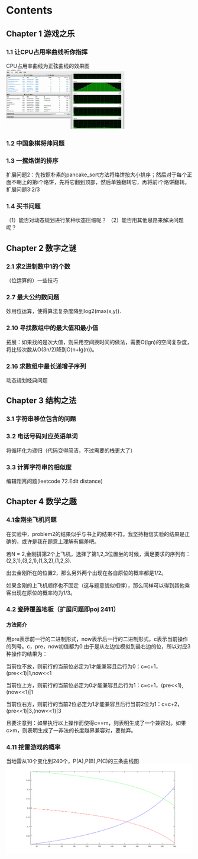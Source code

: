 # Contents
## Chapter 1 游戏之乐
### 1.1 让CPU占用率曲线听你指挥
CPU占用率曲线为正弦曲线的效果图
<img src="https://github.com/luochonghai/BeautyOfProgramming/blob/master/Fun_In_Games/1.1/20sec.gif"  alt="1.1图"/>
### 1.2 中国象棋将帅问题
### 1.3 一摞烙饼的排序
扩展问题2：先按照朴素的pancake_sort方法将烙饼按大小排序；然后对于每个正面不朝上的第i个烙饼，先将它翻到顶部，然后单独翻转它，再将前i个烙饼翻转。 
<br/>扩展问题3:2/3
### 1.4 买书问题
（1）能否对动态规划进行某种状态压缩呢？
（2）能否用其他思路来解决问题呢？

## Chapter 2 数字之谜
### 2.1 求2进制数中1的个数
（位运算的）一些技巧
### 2.7 最大公约数问题
妙用位运算，使得算法复杂度降到log2(max(x,y)).
### 2.10 寻找数组中的最大值和最小值
拓展：如果找的是次大值，则采用空间换时间的做法，需要O(lgn)的空间复杂度，将比较次数从O(3n/2)降到O(n+lg(n))。
### 2.16 求数组中最长递增子序列
动态规划经典问题

## Chapter 3 结构之法
### 3.1 字符串移位包含的问题
### 3.2 电话号码对应英语单词
将循环化为递归（代码变得简洁，不过需要的栈更大了）
### 3.3 计算字符串的相似度
编辑距离问题(leetcode 72.Edit distance)

## Chapter 4 数学之趣
### 4.1金刚坐飞机问题
在实验中，problem2的结果似乎与书上的结果不符。我坚持相信实验的结果是正确的，或许是我在题意上理解有偏差吧。

若N = 2,金刚排第2个上飞机，选择了第1,2,3位置坐的时候，满足要求的序列有：(2,3,1),(3,2,1),(1,3,2),(1,2,3).

出去金刚所在的位置2，那么另外两个出现在各自原位的概率都是1/2。

如果金刚的上飞机顺序也不固定（这与题意貌似相悖），那么同样可以得到其他乘客出现在原位的概率均为1/3。

### 4.2 瓷砖覆盖地板（扩展问题即poj 2411）
#### 方法简介
用pre表示前一行的二进制形式，now表示后一行的二进制形式，c表示当前操作的列号。c，pre，now初值都为0.由于是从左边位模拟到最右边的位，所以对应3种操作的结果为： 

当前位不放，则前行的当前位必定为1才能兼容且后行为0：c=c+1，(pre<<1)|1,now<<1 

当前位上方，则前行的当前位必定为0才能兼容且后行为1：c=c+1，(pre<<1),(now<<1)|1 

当前位右方，则前行的当前2位必定为1才能兼容且后行当前2位为1：c=c+2，(pre<<1)|3,(now<<1)|3 

且要注意到：如果执行以上操作而使得c==m，则表明生成了一个兼容对。如果c>m，则表明生成了一非法的长度越界兼容对，要抛弃。

### 4.11 挖雷游戏的概率
当地雷从10个变化到240个，P(A),P(B),P(C)的三条曲线图
<img src="https://github.com/luochonghai/BeautyOfProgramming/blob/master/Interest_On_Maths/4.11/values.png"  alt="4.11图"/>
